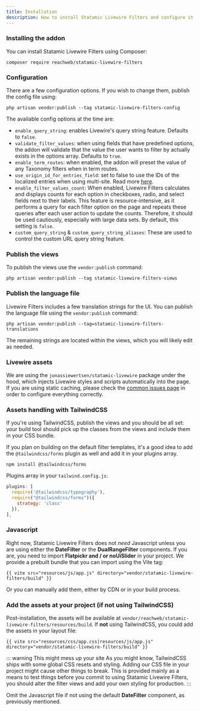 ```yaml
---
title: Installation
description: How to install Statamic Livewire Filters and configure it for your project.
---
```


### Installing the addon

You can install Statamic Livewire Filters using Composer:

```shell
composer require reachweb/statamic-livewire-filters
```

### Configuration

There are a few configuration options. If you wish to change them, publish the config file using:

```shell
php artisan vendor:publish --tag statamic-livewire-filters-config
```

The available config options at the time are:

- `enable_query_string`: enables Livewire's query string feature. Defaults to `false`.
- `validate_filter_values`: when using fields that have predefined options, the addon will validate that the value the user wants to filter by actually exists in the options array. Defaults to `true`.
- `enable_term_routes`: when enabled, the addon will preset the value of any Taxonomy filters when in term routes.
- `use_origin_id_for_entries_field`: set to false to use the IDs of the localized entries when using multi-site. Read more [here](/docs/v1/tips-and-performance#content-filtering-entries-field-in-multi-site-setups).
- `enable_filter_values_count`: When enabled, Livewire Filters calculates and displays counts for each option in checkboxes, radio, and select fields next to their labels. This feature is resource-intensive, as it performs a query for each filter option on the page and repeats these queries after each user action to update the counts. Therefore, it should be used cautiously, especially with large data sets. By default, this setting is `false`.
- `custom_query_string` & `custom_query_string_aliases`: These are used to control the custom URL query string feature.

### Publish the views

To publish the views use the `vendor:publish` command:

```antlers
php artisan vendor:publish --tag statamic-livewire-filters-views
```

### Publish the language file

Livewire Filters includes a few translation strings for the UI. You can publish the language file using the `vendor:publish` command:

```shell
php artisan vendor:publish --tag=statamic-livewire-filters-translations
```

The remaining strings are located within the views, which you will likely edit as needed.

### Livewire assets

We are using the `jonassiewertsen/statamic-livewire` package under the hood, which injects Livewire styles and scripts automatically into the page. If you are using static caching, please check the [common issues page](/common-issues) in order to configure everything correctly.

### Assets handling with TailwindCSS

If you're using TailwindCSS, publish the views and you should be all set: your build tool should pick up the classes from the views and include them in your CSS bundle.

If you plan on building on the default filter templates, it's a good idea to add the `@tailwindcss/forms` plugin as well and add it in your plugins array.

```shell
npm install @tailwindcss/forms
```

Plugins array in your `tailwind.config.js`:

```js
plugins: [
  require('@tailwindcss/typography'),
  require("@tailwindcss/forms")({
    strategy: 'class'
  }),
],
```

### Javascript

Right now, Statamic Livewire Filters does not *need* Javascript unless you are using either the **DateFilter** or the **DualRangeFilter** components. If you are, you need to import **Flatpickr and / or noUiSlider** in your project. We provide a prebuilt bundle that you can import using the Vite tag:

```antlers
{{ vite src="resources/js/app.js" directory="vendor/statamic-livewire-filters/build" }}
```

Or you can manually add them, either by CDN or in your build process.

### Add the assets at your project (if not using TailwindCSS)

Post-installation, the assets will be available at `vendor/reachweb/statamic-livewire-filters/resources/build`. If **not** using TailwindCSS, you could add the assets in your layout file:

```antlers
{{ vite src="resources/css/app.css|resources/js/app.js" directory="vendor/statamic-livewire-filters/build" }}
```

::: warning This might mess up your site
As you might know, TailwindCSS ships with some global CSS resets and styling. Adding our CSS file in your project might cause other things to break. This is provided mainly as a means to test things before you commit to using Statamic Livewire Filters, you should alter the filter views and add your own styling for production.
:::

Omit the Javascript file if not using the default **DateFilter** component, as previously mentioned. 